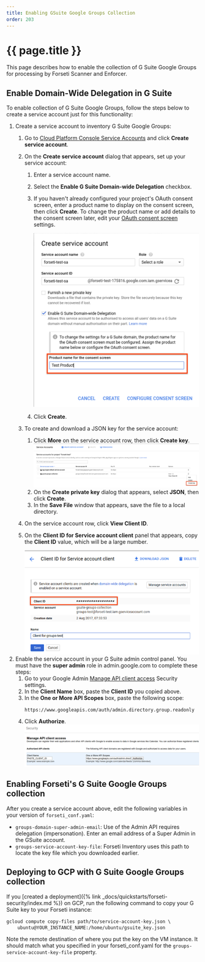 ```yaml
---
title: Enabling GSuite Google Groups Collection
order: 203
---
```

#  {{ page.title }}

This page describes how to enable the collection of G Suite Google Groups for
processing by Forseti Scanner and Enforcer.

## Enable Domain-Wide Delegation in G Suite

To enable collection of G Suite Google Groups, follow the steps below to create a
service account just for this functionality:

1.  Create a service account to inventory G Suite Google Groups:
    1.  Go to
        [Cloud Platform Console Service Accounts](https://console.cloud.google.com/iam-admin/serviceaccounts)
        and click **Create service account**.
    1.  On the **Create service account** dialog that appears, set up your service account:
        1.  Enter a service account name.
        1.  Select the **Enable G Suite Domain-wide Delegation** checkbox.
        1.  If you haven't already configured your project's OAuth consent screen, enter a product name
            to display on the consent screen, then click **Create**. To change the product name or add
            details to the consent screen later, edit your
            [OAuth consent screen](https://console.developers.google.com/apis/credentials/consent) settings.
            
            <img src="../../images/howto/create-service-account.png" alt="create service account window with product name field highlighted">
        1.  Click **Create**.
    1.  To create and download a JSON key for the service account:
        1.  Click **More** on the service account row, then click **Create key**.
            <img src="../../images/howto/create-key.png" alt="more menu with create key highlighted">
        1.  On the **Create private key** dialog that appears, select **JSON**, then click **Create**.
        1.  In the **Save File** window that appears, save the file to a local directory.
    1.  On the service account row, click **View Client ID**.
    1.  On the **Client ID for Service account client** panel that appears, copy the **Client ID**
    value, which will be a large number.
    
        <img src="../../images/howto/client-id.png" alt="service account panel with client ID highlighted">
1.  Enable the service account in your G Suite admin control panel. You must have
    the **super admin** role in admin.google.com to complete these steps:
    1.  Go to your Google Admin [Manage API client access](https://admin.google.com/ManageOauthClients)
    Security settings.
    1.  In the **Client Name** box, paste the **Client ID** you copied above.
    1.  In the **One or More API Scopes** box, paste the following scope:
        ```
        https://www.googleapis.com/auth/admin.directory.group.readonly
        ```
    1.  Click **Authorize**.
        <img src="../../images/howto/admin-security.png" alt="manage api client access in Google Admin Security settings">

## Enabling Forseti's G Suite Google Groups collection

After you create a service account above, edit the following variables in your
version of `forseti_conf.yaml`:

-   `groups-domain-super-admin-email`: Use of the Admin API requires delegation
    (impersonation). Enter an email address of a Super Admin in the GSuite
    account.
-   `groups-service-account-key-file`: Forseti Inventory uses this path to
    locate the key file which you downloaded earlier.

## Deploying to GCP with G Suite Google Groups collection

If you
[created a deployment]({% link _docs/quickstarts/forseti-security/index.md %})
on GCP, run the following command to copy your G Suite key to your Forseti instance:

  ```
  gcloud compute copy-files path/to/service-account-key.json \
      ubuntu@YOUR_INSTANCE_NAME:/home/ubuntu/gsuite_key.json
  ```

Note the remote destination of where you put the key on the VM instance. It
should match what you specified in your forseti_conf.yaml for the
`groups-service-account-key-file` property.
